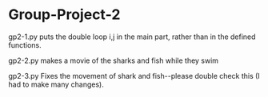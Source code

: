 # Group-Project-2
gp2-1.py puts the double loop i,j in the main part, rather than in the defined functions.

gp2-2.py makes a movie of the sharks and fish while they swim

gp2-3.py Fixes the movement of shark and fish--please double check this (I had to make many changes).
